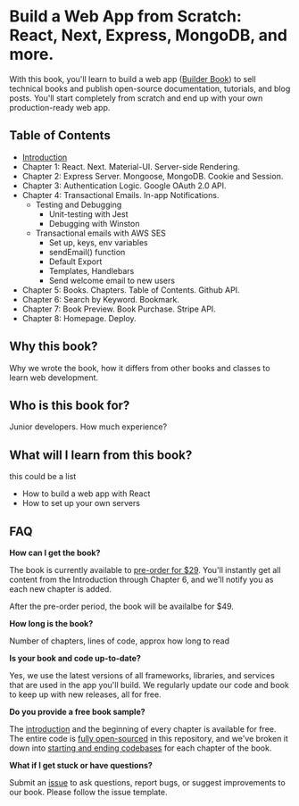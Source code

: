 
# Build a Web App from Scratch: React, Next, Express, MongoDB, and more.
With this book, you'll learn to build a web app ([Builder Book](https://github.com/builderbook/builderbook-app)) to sell technical books and publish open-source documentation, tutorials, and blog posts. You'll start completely from scratch and end up with your own production-ready web app.

## Table of Contents
- [Introduction](https://builderbook.org/book/book-1/introduction)
- Chapter 1: React. Next. Material-UI. Server-side Rendering.
- Chapter 2: Express Server. Mongoose, MongoDB. Cookie and Session.
- Chapter 3: Authentication Logic. Google OAuth 2.0 API.
- Chapter 4: Transactional Emails. In-app Notifications.
  - Testing and Debugging
    - Unit-testing with Jest
    - Debugging with Winston
  - Transactional emails with AWS SES
    - Set up, keys, env variables
    - sendEmail() function
    - Default Export
    - Templates, Handlebars
    - Send welcome email to new users
- Chapter 5: Books. Chapters. Table of Contents.  Github API.
- Chapter 6: Search by Keyword. Bookmark.
- Chapter 7: Book Preview. Book Purchase. Stripe API. 
- Chapter 8: Homepage. Deploy.

## Why this book?
Why we wrote the book, how it differs from other books and classes to learn web development.

## Who is this book for?
Junior developers. How much experience?

## What will I learn from this book?
this could be a list
- How to build a web app with React
- How to set up your own servers

## FAQ
**How can I get the book?**</br>

The book is currently available to [pre-order for $29](https://builderbook.org). You'll instantly get all content from the Introduction through Chapter 6, and we'll notify you as each new chapter is added.

After the pre-order period, the book will be availalbe for $49.

**How long is the book?**</br>

Number of chapters, lines of code, approx how long to read

**Is your book and code up-to-date?**</br>

Yes, we use the latest versions of all frameworks, libraries, and services that are used in the app you'll build. We regularly update our code and book to keep up with new releases, all for free.

**Do you provide a free book sample?**</br>

The [introduction](https://builderbook.org) and the beginning of every chapter is available for free. The entire code is [fully open-sourced](https://github.com/builderbook/builderbook-app) in this repository, and we've broken it down into [starting and ending codebases](https://github.com/builderbook/builderbook-app) for each chapter of the book.

**What if I get stuck or have questions?**</br>

Submit an [issue](https://github.com/builderbook/builderbook-app/issues/new) to ask questions, report bugs, or suggest improvements to our book. Please follow the issue template.
